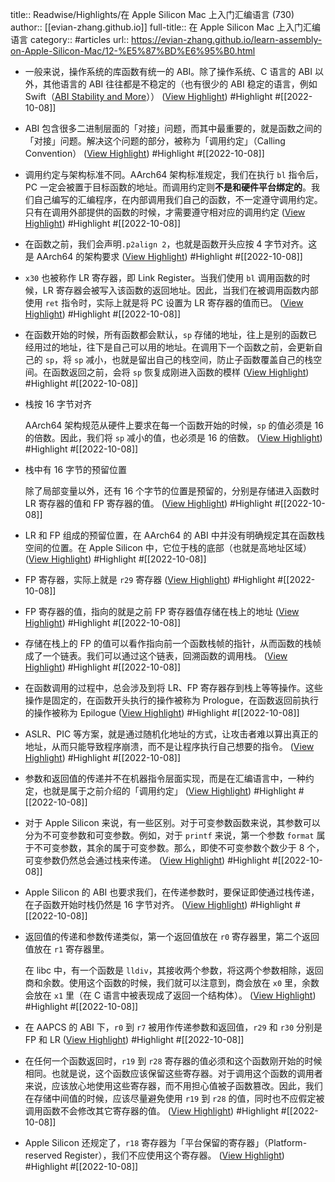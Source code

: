 title:: Readwise/Highlights/在 Apple Silicon Mac 上入门汇编语言 (730)
author:: [[evian-zhang.github.io]]
full-title:: 在 Apple Silicon Mac 上入门汇编语言
category:: #articles
url:: https://evian-zhang.github.io/learn-assembly-on-Apple-Silicon-Mac/12-%E5%87%BD%E6%95%B0.html

- 一般来说，操作系统的库函数有统一的 ABI。除了操作系统、C 语言的 ABI 以外，其他语言的 ABI 往往都是不稳定的（也有很少的 ABI 稳定的语言，例如 Swift（[ABI Stability and More](https://www.swift.org/blog/abi-stability-and-more/)）） ([View Highlight](https://read.readwise.io/read/01gevb3vfk5htn5641695n8a5m)) #Highlight #[[2022-10-08]]
- ABI 包含很多二进制层面的「对接」问题，而其中最重要的，就是函数之间的「对接」问题。解决这个问题的部分，被称为「调用约定」（Calling Convention） ([View Highlight](https://read.readwise.io/read/01gevb47qv28r5daqxhanw5cj8)) #Highlight #[[2022-10-08]]
- 调用约定与架构标准不同。AArch64 架构标准规定，我们在执行 `bl` 指令后，PC 一定会被置于目标函数的地址。而调用约定则**不是和硬件平台绑定的**。我们自己编写的汇编程序，在内部调用我们自己的函数，不一定遵守调用约定。只有在调用外部提供的函数的时候，才需要遵守相对应的调用约定 ([View Highlight](https://read.readwise.io/read/01gevb604k88qh3b51qjjr0ezg)) #Highlight #[[2022-10-08]]
- 在函数之前，我们会声明`.p2align 2`，也就是函数开头应按 4 字节对齐。这是 AArch64 的架构要求 ([View Highlight](https://read.readwise.io/read/01gevb804z8fy80g7763x25k1p)) #Highlight #[[2022-10-08]]
- `x30` 也被称作 LR 寄存器，即 Link Register。当我们使用 `bl` 调用函数的时候，LR 寄存器会被写入该函数的返回地址。因此，当我们在被调用函数内部使用 `ret` 指令时，实际上就是将 PC 设置为 LR 寄存器的值而已。 ([View Highlight](https://read.readwise.io/read/01gevba8y54mmg5hhvqwapkv8x)) #Highlight #[[2022-10-08]]
- 在函数开始的时候，所有函数都会默认，`sp` 存储的地址，往上是别的函数已经用过的地址，往下是自己可以用的地址。在调用下一个函数之前，会更新自己的 `sp`，将 `sp` 减小，也就是留出自己的栈空间，防止子函数覆盖自己的栈空间。在函数返回之前，会将 `sp` 恢复成刚进入函数的模样 ([View Highlight](https://read.readwise.io/read/01gevbdbw9mw76t0597drr4ffw)) #Highlight #[[2022-10-08]]
- 栈按 16 字节对齐
  
  AArch64 架构规范从硬件上要求在每一个函数开始的时候，`sp` 的值必须是 16 的倍数。因此，我们将 `sp` 减小的值，也必须是 16 的倍数。 ([View Highlight](https://read.readwise.io/read/01gevbfjhmnzzswm0kgf73j77e)) #Highlight #[[2022-10-08]]
- 栈中有 16 字节的预留位置
  
  除了局部变量以外，还有 16 个字节的位置是预留的，分别是存储进入函数时 LR 寄存器的值和 FP 寄存器的值。 ([View Highlight](https://read.readwise.io/read/01gevbgqsc7abhf87z87c968fg)) #Highlight #[[2022-10-08]]
- LR 和 FP 组成的预留位置，在 AArch64 的 ABI 中并没有明确规定其在函数栈空间的位置。在 Apple Silicon 中，它位于栈的底部（也就是高地址区域） ([View Highlight](https://read.readwise.io/read/01gevbjnbktmhqt2h1trbydtaf)) #Highlight #[[2022-10-08]]
- FP 寄存器，实际上就是 `r29` 寄存器 ([View Highlight](https://read.readwise.io/read/01gevbp7g0kqrdn4rhqwy6nr80)) #Highlight #[[2022-10-08]]
- FP 寄存器的值，指向的就是之前 FP 寄存器值存储在栈上的地址 ([View Highlight](https://read.readwise.io/read/01gevbpecdc3rwhsmghb6ggr6z)) #Highlight #[[2022-10-08]]
- 存储在栈上的 FP 的值可以看作指向前一个函数栈帧的指针，从而函数的栈帧成了一个链表。我们可以通过这个链表，回溯函数的调用栈。 ([View Highlight](https://read.readwise.io/read/01gevbnyg0ftsnb36xwt2wqtkb)) #Highlight #[[2022-10-08]]
- 在函数调用的过程中，总会涉及到将 LR、FP 寄存器存到栈上等等操作。这些操作是固定的，在函数开头执行的操作被称为 Prologue，在函数返回前执行的操作被称为 Epilogue ([View Highlight](https://read.readwise.io/read/01gevbpy2t0c249hdz49x80e8d)) #Highlight #[[2022-10-08]]
- ASLR、PIC 等方案，就是通过随机化地址的方式，让攻击者难以算出真正的地址，从而只能导致程序崩溃，而不是让程序执行自己想要的指令。 ([View Highlight](https://read.readwise.io/read/01gevbvq3b4kajjcxrjejsyzdd)) #Highlight #[[2022-10-08]]
- 参数和返回值的传递并不在机器指令层面实现，而是在汇编语言中，一种约定，也就是属于之前介绍的「调用约定」 ([View Highlight](https://read.readwise.io/read/01gevbxd5g4yye6n27jyh7j378)) #Highlight #[[2022-10-08]]
- 对于 Apple Silicon 来说，有一些区别。对于可变参数函数来说，其参数可以分为不可变参数和可变参数。例如，对于 `printf` 来说，第一个参数 `format` 属于不可变参数，其余的属于可变参数。那么，即使不可变参数个数少于 8 个，可变参数仍然总会通过栈来传递。 ([View Highlight](https://read.readwise.io/read/01gevc3m87nxr9ew6qpjep1vtd)) #Highlight #[[2022-10-08]]
- Apple Silicon 的 ABI 也要求我们，在传递参数时，要保证即使通过栈传递，在子函数开始时栈仍然是 16 字节对齐。 ([View Highlight](https://read.readwise.io/read/01gevc4rbge0qq0dqaceqv2tm8)) #Highlight #[[2022-10-08]]
- 返回值的传递和参数传递类似，第一个返回值放在 `r0` 寄存器里，第二个返回值放在 `r1` 寄存器里。
  
  在 libc 中，有一个函数是 `lldiv`，其接收两个参数，将这两个参数相除，返回商和余数。使用这个函数的时候，我们就可以注意到，商会放在 `x0` 里，余数会放在 `x1` 里（在 C 语言中被表现成了返回一个结构体）。 ([View Highlight](https://read.readwise.io/read/01gevc62nsy30ykbw2abw32nmz)) #Highlight #[[2022-10-08]]
- 在 AAPCS 的 ABI 下，`r0` 到 `r7` 被用作传递参数和返回值，`r29` 和 `r30` 分别是 FP 和 LR ([View Highlight](https://read.readwise.io/read/01gevc6pz3fn84kdbs4deb0sme)) #Highlight #[[2022-10-08]]
- 在任何一个函数返回时，`r19` 到 `r28` 寄存器的值必须和这个函数刚开始的时候相同。也就是说，这个函数应该保留这些寄存器。对于调用这个函数的调用者来说，应该放心地使用这些寄存器，而不用担心值被子函数篡改。因此，我们在存储中间值的时候，应该尽量避免使用 `r19` 到 `r28` 的值，同时也不应假定被调用函数不会修改其它寄存器的值。 ([View Highlight](https://read.readwise.io/read/01gevc84rpzcvfxcq9av7ksxqw)) #Highlight #[[2022-10-08]]
- Apple Silicon 还规定了，`r18` 寄存器为「平台保留的寄存器」（Platform-reserved Register），我们不应使用这个寄存器。 ([View Highlight](https://read.readwise.io/read/01gevc89gbvbr6pxpysg6g27s1)) #Highlight #[[2022-10-08]]